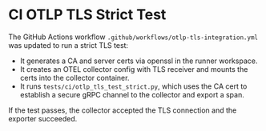 # CI OTLP TLS Strict Test

The GitHub Actions workflow `.github/workflows/otlp-tls-integration.yml` was updated to run a strict TLS test:

- It generates a CA and server certs via openssl in the runner workspace.
- It creates an OTEL collector config with TLS receiver and mounts the certs into the collector container.
- It runs `tests/ci/otlp_tls_test_strict.py`, which uses the CA cert to establish a secure gRPC channel to the collector and export a span.

If the test passes, the collector accepted the TLS connection and the exporter succeeded.
